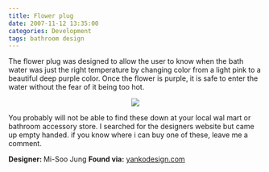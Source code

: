 ```yaml
---
title: Flower plug
date: 2007-11-12 13:35:00
categories: Development
tags: bathroom design 
---
```

The flower plug was designed to allow the user to know when the bath water was just the right temperature by changing color from a light pink to a beautiful deep purple color. Once the flower is purple, it is safe to enter the water without the fear of it being too hot.
<p style="text-align: center"><img src="/public/uploads/2007/11/flower_plug.jpg" /></p>
You probably will not be able to find these down at your local wal mart or bathroom accessory store. I searched for the designers website but came up empty handed. if you know where i can buy one of these, leave me a comment.

<strong>Designer: </strong>Mi-Soo Jung
<strong>Found via:</strong> <a href="http://www.yankodesign.com/index.php/2007/11/12/a-flower-to-test-the-waters/">yankodesign.com</a>
